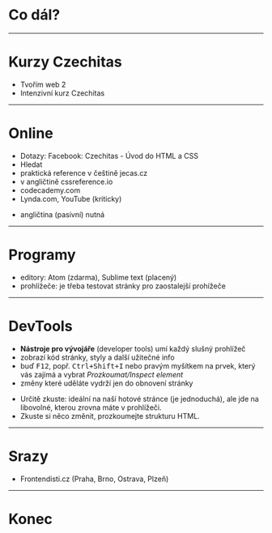 <!-- .slide: data-state="c-slide-inter" -->

# Co dál?

----

# Kurzy Czechitas

* Tvořím web 2
* Intenzivní kurz Czechitas

----

# Online

* Dotazy: Facebook: Czechitas - Úvod do HTML a CSS
* Hledat
* praktická reference v češtině jecas.cz
* v angličtině cssreference.io
* codecademy.com
* Lynda.com, YouTube (kriticky)

>>>
* angličtina (pasivní) nutná

----

# Programy

* editory: Atom (zdarma), Sublime text (placený)
* prohlížeče: je třeba testovat stránky pro zaostalejší prohížeče

----

# DevTools

* **Nástroje pro vývojáře** (developer tools) umí každý slušný prohlížeč
* zobrazí kód stránky, styly a další užitečné info
* buď <kbd>F12</kbd>, popř. <kbd>Ctrl+Shift+I</kbd> nebo pravým myšítkem na prvek, který vás zajímá a vybrat _Prozkoumat/Inspect element_
* změny které uděláte vydrží jen do obnovení stránky

>>>
* Určitě zkuste: ideální na naší hotové stránce (je jednoduchá), ale jde na libovolné, kterou zrovna máte v prohlížeči.
* Zkuste si něco změnit, prozkoumejte strukturu HTML.

----

# Srazy

* Frontendisti.cz (Praha, Brno, Ostrava, Plzeň)

----

<!-- .slide: data-state="c-slide-break" -->

# Konec

<!-- .element: class="c-text-xs" -->
